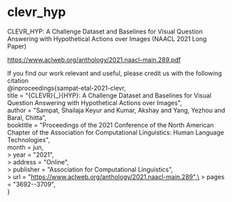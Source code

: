 # clevr_hyp
CLEVR_HYP: A Challenge Dataset and Baselines for Visual Question Answering with Hypothetical Actions over Images
(NAACL 2021 Long Paper)

https://www.aclweb.org/anthology/2021.naacl-main.289.pdf

If you find our work relevant and useful, please credit us with the following citation\
@inproceedings{sampat-etal-2021-clevr,\
      title = "{CLEVR}{\_}{HYP}: A Challenge Dataset and Baselines for Visual Question Answering with Hypothetical Actions over Images",\
      author = "Sampat, Shailaja Keyur  and Kumar, Akshay  and Yang, Yezhou  and Baral, Chitta",\
      booktitle = "Proceedings of the 2021 Conference of the North American Chapter of the Association for Computational Linguistics: Human Language Technologies",\
      month = jun,\
    > year = "2021",\
    > address = "Online",\
    > publisher = "Association for Computational Linguistics",\
    > url = "https://www.aclweb.org/anthology/2021.naacl-main.289",\
    > pages = "3692--3709",\
}
